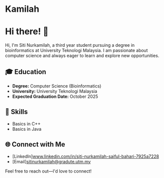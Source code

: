# Kamilah
# Hi there! 👋

Hi, I'm Siti Nurkamilah, a third year student pursuing a degree in bioinformatics at University Teknologi Malaysia. I am passionate about computer science and always eager to learn and explore new opportunities.

## 🎓 Education

- **Degree:** Computer Science (Bioinformatics)
- **University:** University Teknologi Malaysia
- **Expected Graduation Date:** October 2025

## 🚀 Skills

- Basics in C++
- Basics in Java


## 🌐 Connect with Me

- [LinkedIn]www.linkedin.com/in/siti-nurkamilah-saiful-bahari-7925a7228
- [Email]sitinurkamilah@gradute.utm.my

Feel free to reach out—I'd love to connect!
